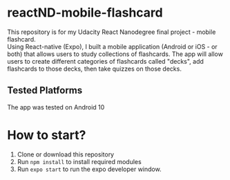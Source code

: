 # reactND-mobile-flashcard
This repository is for my Udacity React Nanodegree final project - mobile flashcard.  
Using React-native (Expo), I built a mobile application (Android or iOS - or both) that allows users to study collections of flashcards. 
The app will allow users to create different categories of flashcards called "decks", add flashcards to those decks, then take quizzes on those decks.

## Tested Platforms
The app was tested on Android 10

# How to start?
1. Clone or download this repository
2. Run `npm install` to install required modules
3. Run `expo start` to run the expo developer window.
